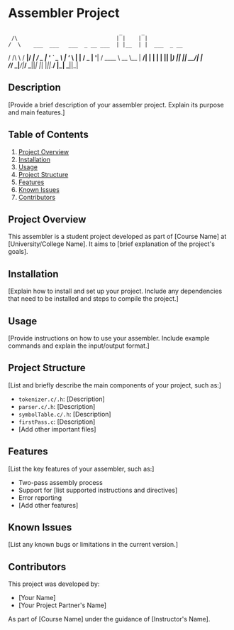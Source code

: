 # Assembler Project
                                       _      _             
     /\                               | |    | |            
    /  \    ___  ___   ___  _ __ ___  | |__  | |  ___  _ __ 
   / /\ \  / __|/ __| / _ \| '_ ` _ \ | '_ \ | | / _ \| '__|
  / ____ \ \__ \\__ \|  __/| | | | | || |_) || ||  __/| |   
 /_/    \_\|___/|___/ \___||_| |_| |_||_.__/ |_| \___||_|   
                                                            
                                                            


## Description
[Provide a brief description of your assembler project. Explain its purpose and main features.]

## Table of Contents
1. [Project Overview](#project-overview)
2. [Installation](#installation)
3. [Usage](#usage)
4. [Project Structure](#project-structure)
5. [Features](#features)
6. [Known Issues](#known-issues)
7. [Contributors](#contributors)

## Project Overview
This assembler is a student project developed as part of [Course Name] at [University/College Name]. It aims to [brief explanation of the project's goals].

## Installation
[Explain how to install and set up your project. Include any dependencies that need to be installed and steps to compile the project.]

## Usage
[Provide instructions on how to use your assembler. Include example commands and explain the input/output format.]

## Project Structure
[List and briefly describe the main components of your project, such as:]
- `tokenizer.c/.h`: [Description]
- `parser.c/.h`: [Description]
- `symbolTable.c/.h`: [Description]
- `firstPass.c`: [Description]
- [Add other important files]

## Features
[List the key features of your assembler, such as:]
- Two-pass assembly process
- Support for [list supported instructions and directives]
- Error reporting
- [Add other features]

## Known Issues
[List any known bugs or limitations in the current version.]

## Contributors
This project was developed by:
- [Your Name]
- [Your Project Partner's Name]

As part of [Course Name] under the guidance of [Instructor's Name].

